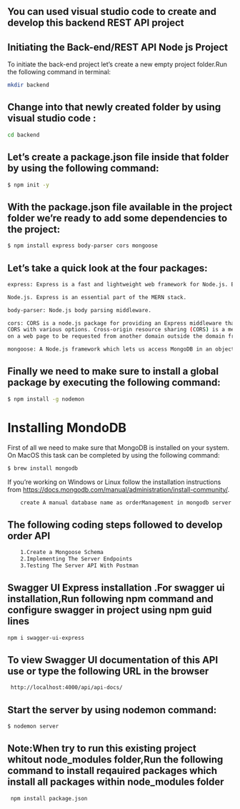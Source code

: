 ## You can used visual studio code to create and develop this backend REST API project


## Initiating the Back-end/REST API Node js Project

To initiate the back-end project let’s create a new empty project folder.Run the following command in terminal:

```bash
mkdir backend
```

## Change into that newly created folder by using visual studio code :

```bash
cd backend
```
## Let’s create a package.json file inside that folder by using the following command:

```bash
$ npm init -y
```

## With the package.json file available in the project folder we’re ready to add some dependencies to the project:

```bash
$ npm install express body-parser cors mongoose
```

## Let’s take a quick look at the four packages:

```bash
express: Express is a fast and lightweight web framework for Node.js. Express is an essential part of the MERN stack.

Node.js. Express is an essential part of the MERN stack.

body-parser: Node.js body parsing middleware.

cors: CORS is a node.js package for providing an Express middleware that can be used to enable 
CORS with various options. Cross-origin resource sharing (CORS) is a mechanism that allows restricted resources 
on a web page to be requested from another domain outside the domain from which the first resource was served.

mongoose: A Node.js framework which lets us access MongoDB in an object-oriented way.

```
## Finally we need to make sure to install a global package by executing the following command:

``` bash
$ npm install -g nodemon
```

# Installing MondoDB

First of all we need to make sure that MongoDB is installed on your system. 
On MacOS this task can be completed by using the following command:

``` bash
$ brew install mongodb
```
If you’re working on Windows or Linux follow the installation instructions 
from https://docs.mongodb.com/manual/administration/install-community/.


``` bash
	create A manual database name as orderManagement in mongodb server when you working on window
```

## The following coding steps followed to develop order API  

``` bash
	1.Create a Mongoose Schema
	2.Implementing The Server Endpoints
	3.Testing The Server API With Postman
```

## Swagger UI Express installation .For swagger ui installation,Run following npm command and configure swagger in project using npm guid lines

``` bash
npm i swagger-ui-express
```

## To view Swagger UI documentation of this API use or type the following  URL in the browser

``` bash
 http://localhost:4000/api/api-docs/
```

## Start the server by using nodemon command:

``` bash
$ nodemon server
```

## Note:When try to run this existing project whitout node_modules folder,Run the following command to install reqauired packages which install all packages within node_modules folder

``` bash
 npm install package.json
```

